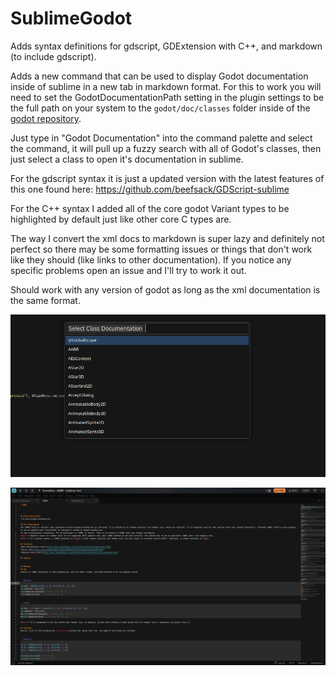 # SublimeGodot

Adds syntax definitions for gdscript, GDExtension with C++, and markdown (to include gdscript).

Adds a new command that can be used to display Godot documentation inside of sublime in a new tab in markdown format.  For this to work you will need to set the GodotDocumentationPath setting in the plugin settings to be the full path on your system to the `godot/doc/classes` folder inside of the [godot repository](https://github.com/godotengine/godot/tree/master/doc/classes).

Just type in "Godot Documentation" into the command palette and select the command, it will pull up a fuzzy search with all of Godot's classes, then just select a class to open it's documentation in sublime.

For the gdscript syntax it is just a updated version with the latest features of this one found here: https://github.com/beefsack/GDScript-sublime

For the C++ syntax I added all of the core godot Variant types to be highlighted by default just like other core C types are.

The way I convert the xml docs to markdown is super lazy and definitely not perfect so there may be some formatting issues or things that don't work like they should (like links to other documentation). If you notice any specific problems open an issue and I'll try to work it out.


Should work with any version of godot as long as the xml documentation is the same format.

![Screenshot 1](/assets/1.png)

![Screenshot 2](/assets/2.png)